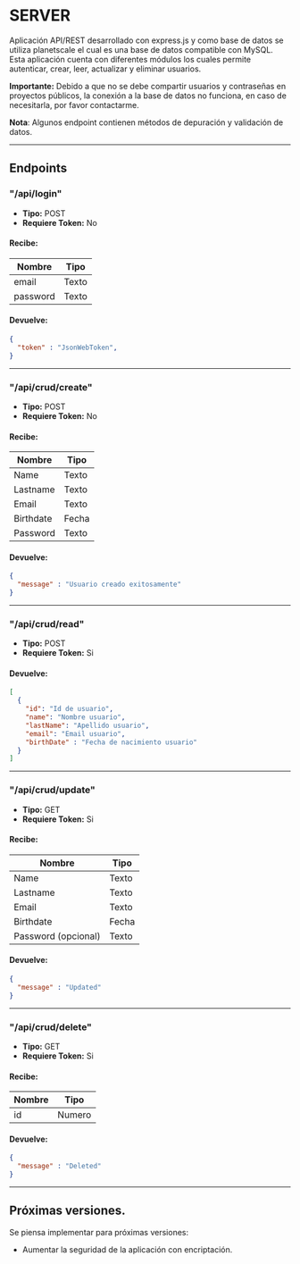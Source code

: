 # SERVER
Aplicación API/REST desarrollado con express.js y como base de datos se utiliza planetscale el cual es una base de datos
compatible con MySQL. Esta aplicación cuenta con diferentes módulos los cuales permite autenticar, crear, leer, actualizar 
y eliminar usuarios.

**Importante:** Debido a que no se debe compartir usuarios y contraseñas en proyectos públicos, la conexión a la base de datos
no funciona, en caso de necesitarla, por favor contactarme.

**Nota**: Algunos endpoint contienen métodos de depuración y validación de datos.
___
## Endpoints
### "/api/login"
- **Tipo:** POST
- **Requiere Token:** No
#### Recibe:
| Nombre | Tipo | 
|----------|----------|
| email   | Texto   |
| password    | Texto   |
#### Devuelve:
```json
{
  "token" : "JsonWebToken",
}
```
___
### "/api/crud/create" 
- **Tipo:** POST
- **Requiere Token:** No
#### Recibe:
| Nombre | Tipo |
|----------|----------|
| Name    | Texto  |
| Lastname    | Texto   |
| Email | Texto   |
| Birthdate | Fecha   |
| Password | Texto   |
#### Devuelve:
```json
{
  "message" : "Usuario creado exitosamente"
}
```
___
### "/api/crud/read" 
- **Tipo:** POST
- **Requiere Token:** Si
#### Devuelve:
```json
[
  {
    "id": "Id de usuario",
    "name": "Nombre usuario",
    "lastName": "Apellido usuario",
    "email": "Email usuario",
    "birthDate" : "Fecha de nacimiento usuario"
  }
]
```
___
### "/api/crud/update" 
- **Tipo:** GET
- **Requiere Token:** Si

#### Recibe:
| Nombre | Tipo |
|----------|----------|
| Name    | Texto  |
| Lastname    | Texto   |
| Email | Texto   |
| Birthdate | Fecha   |
| Password (opcional) | Texto   |
#### Devuelve:
```json
{
  "message" : "Updated"
}
```
___
### "/api/crud/delete" 
- **Tipo:** GET
- **Requiere Token:** Si

#### Recibe:
| Nombre | Tipo |
|----------|----------|
| id    | Numero  |
#### Devuelve:
```json
{
  "message" : "Deleted"
}
```
___


## Próximas versiones.
Se piensa implementar para próximas versiones:
- Aumentar la seguridad de la aplicación con encriptación.
